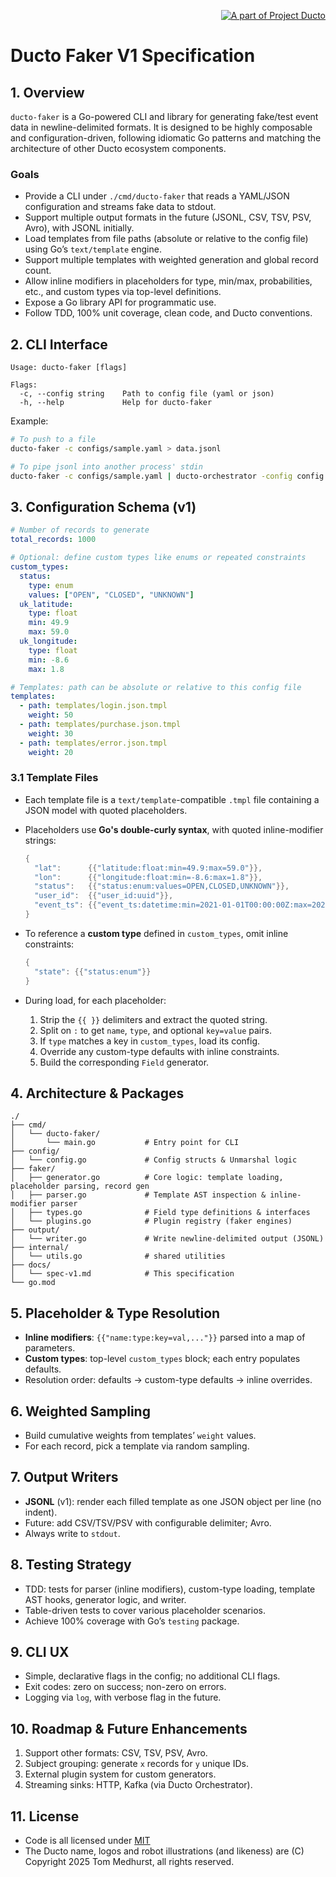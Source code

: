 <!--suppress HtmlDeprecatedAttribute -->
<p align="right">
    <a href="https://github.com/tommed" title="See Project Ducto">
        <img src="../assets/ducto-logo-small.png" alt="A part of Project Ducto"/>
    </a>
</p>

# Ducto Faker V1 Specification

## 1. Overview

`ducto-faker` is a Go-powered CLI and library for generating fake/test event data in newline-delimited formats. It is designed to be highly composable and configuration-driven, following idiomatic Go patterns and matching the architecture of other Ducto ecosystem components.

### Goals

* Provide a CLI under `./cmd/ducto-faker` that reads a YAML/JSON configuration and streams fake data to stdout.
* Support multiple output formats in the future (JSONL, CSV, TSV, PSV, Avro), with JSONL initially.
* Load templates from file paths (absolute or relative to the config file) using Go’s `text/template` engine.
* Support multiple templates with weighted generation and global record count.
* Allow inline modifiers in placeholders for type, min/max, probabilities, etc., and custom types via top-level definitions.
* Expose a Go library API for programmatic use.
* Follow TDD, 100% unit coverage, clean code, and Ducto conventions.

## 2. CLI Interface

```
Usage: ducto-faker [flags]

Flags:
  -c, --config string    Path to config file (yaml or json)
  -h, --help             Help for ducto-faker
```

Example:

```bash
# To push to a file
ducto-faker -c configs/sample.yaml > data.jsonl

# To pipe jsonl into another process' stdin
ducto-faker -c configs/sample.yaml | ducto-orchestrator -config config.yaml
```

## 3. Configuration Schema (v1)

```yaml
# Number of records to generate
total_records: 1000

# Optional: define custom types like enums or repeated constraints
custom_types:
  status:
    type: enum
    values: ["OPEN", "CLOSED", "UNKNOWN"]
  uk_latitude:
    type: float
    min: 49.9
    max: 59.0
  uk_longitude:
    type: float
    min: -8.6
    max: 1.8

# Templates: path can be absolute or relative to this config file
templates:
  - path: templates/login.json.tmpl
    weight: 50
  - path: templates/purchase.json.tmpl
    weight: 30
  - path: templates/error.json.tmpl
    weight: 20
```

### 3.1 Template Files

* Each template file is a `text/template`-compatible `.tmpl` file containing a JSON model with quoted placeholders.
* Placeholders use **Go's double-curly syntax**, with quoted inline-modifier strings:

  ```go
  {
    "lat":      {{"latitude:float:min=49.9:max=59.0"}},
    "lon":      {{"longitude:float:min=-8.6:max=1.8"}},
    "status":   {{"status:enum:values=OPEN,CLOSED,UNKNOWN"}},
    "user_id":  {{"user_id:uuid"}},
    "event_ts": {{"event_ts:datetime:min=2021-01-01T00:00:00Z:max=2021-12-31T23:59:59Z"}}
  }
  ```

* To reference a **custom type** defined in `custom_types`, omit inline constraints:

  ```go
  {
    "state": {{"status:enum"}}
  }
  ```

* During load, for each placeholder:
  1. Strip the `{{ }}` delimiters and extract the quoted string.
  2. Split on `:` to get `name`, `type`, and optional `key=value` pairs.
  3. If `type` matches a key in `custom_types`, load its config.
  4. Override any custom-type defaults with inline constraints.
  5. Build the corresponding `Field` generator.

## 4. Architecture & Packages

```
./
├── cmd/
│   └── ducto-faker/
│       └── main.go           # Entry point for CLI
├── config/
│   └── config.go             # Config structs & Unmarshal logic
├── faker/
│   ├── generator.go          # Core logic: template loading, placeholder parsing, record gen
│   ├── parser.go             # Template AST inspection & inline-modifier parser
│   ├── types.go              # Field type definitions & interfaces
│   └── plugins.go            # Plugin registry (faker engines)
├── output/
│   └── writer.go             # Write newline-delimited output (JSONL)
├── internal/
│   └── utils.go              # shared utilities
├── docs/
│   └── spec-v1.md            # This specification
└── go.mod
```

## 5. Placeholder & Type Resolution

* **Inline modifiers**: `{{"name:type:key=val,..."}}` parsed into a map of parameters.
* **Custom types**: top-level `custom_types` block; each entry populates defaults.
* Resolution order: defaults → custom-type defaults → inline overrides.

## 6. Weighted Sampling

* Build cumulative weights from templates’ `weight` values.
* For each record, pick a template via random sampling.

## 7. Output Writers

* **JSONL** (v1): render each filled template as one JSON object per line (no indent).
* Future: add CSV/TSV/PSV with configurable delimiter; Avro.
* Always write to `stdout`.

## 8. Testing Strategy

* TDD: tests for parser (inline modifiers), custom-type loading, template AST hooks, generator logic, and writer.
* Table-driven tests to cover various placeholder scenarios.
* Achieve 100% coverage with Go’s `testing` package.

## 9. CLI UX

* Simple, declarative flags in the config; no additional CLI flags.
* Exit codes: zero on success; non-zero on errors.
* Logging via `log`, with verbose flag in the future.

## 10. Roadmap & Future Enhancements

1. Support other formats: CSV, TSV, PSV, Avro.
2. Subject grouping: generate `x` records for `y` unique IDs.
3. External plugin system for custom generators.
4. Streaming sinks: HTTP, Kafka (via Ducto Orchestrator).

## 11. License

- Code is all licensed under [MIT](../LICENSE)
- The Ducto name, logos and robot illustrations (and likeness) are (C) Copyright 2025 Tom Medhurst, all rights reserved.